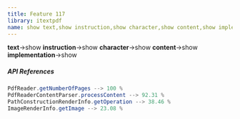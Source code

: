 ```yaml
---
title: Feature 117
library: itextpdf
name: show text,show instruction,show character,show content,show implementation
---
```


**text**->show **instruction**->show **character**->show **content**->show **implementation**->show 

##### API References

```java
PdfReader.getNumberOfPages --> 100 %
PdfReaderContentParser.processContent --> 92.31 %
PathConstructionRenderInfo.getOperation --> 38.46 %
ImageRenderInfo.getImage --> 23.08 %
```
